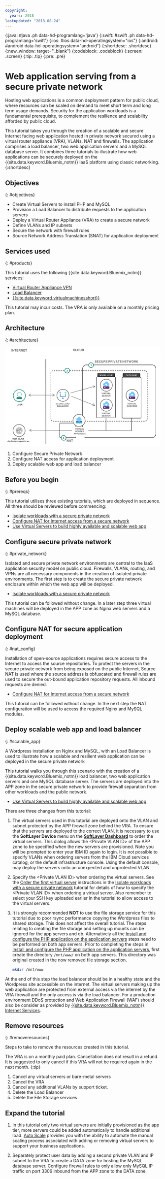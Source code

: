 ```yaml
---
copyright:
  years: 2018
lastupdated: "2018-08-24"
---
```


{:java: #java .ph data-hd-programlang='java'}
{:swift: #swift .ph data-hd-programlang='swift'}
{:ios: #ios data-hd-operatingsystem="ios"}
{:android: #android data-hd-operatingsystem="android"}
{:shortdesc: .shortdesc}
{:new_window: target="_blank"}
{:codeblock: .codeblock}
{:screen: .screen}
{:tip: .tip}
{:pre: .pre}

# Web application serving from a secure private network

Hosting web applications is a common deployment pattern for public cloud, where resources can be scaled on demand to meet short term and long term usage demands. Security for the application workloads is a fundamental prerequisite, to complement the resilience and scalability afforded by public cloud. 

This tutorial takes you through the creation of a scalable and secure Internet facing web application hosted in private network secured using a virtual router appliance (VRA), VLANs, NAT and firewalls. The application comprises a load balancer, two web application servers and a MySQL database server. It combines three tutorials to illustrate how web applications can be securely deployed on the {{site.data.keyword.Bluemix_notm}} IaaS platform using classic networking. 
{:shortdesc}

## Objectives
{: #objectives}

- Create Virtual Servers to install PHP and MySQL
- Provision a Load Balancer to distribute requests to the application servers
- Deploy a Virtual Router Appliance (VRA) to create a secure network
- Define VLANs and IP subnets 
- Secure the network with firewall rules
- Source Network Address Translation (SNAT) for application deployment

## Services used
{: #products}

This tutorial uses the following {{site.data.keyword.Bluemix_notm}} services: 

* [Virtual Router Appliance VPN](https://{DomainName}/docs/infrastructure/virtual-router-appliance/about.html#virtual-private-network-vpn-gateway)
* [Load Balancer]( https://{DomainName}/catalog/infrastructure/load-balancer-group)
* [{{site.data.keyword.virtualmachinesshort}}]( https://{DomainName}/catalog/infrastructure/virtual-server-group)

This tutorial may incur costs. The VRA is only available on a monthly pricing plan.

## Architecture
{: #architecture}

<p style="text-align: center;">

  ![Architecture](images/solution42-web-app-private-network/web-app-private.png)
</p>

1.	Configure Secure Private Network
2.	Configure NAT access for application deployment
3.	Deploy scalable web app and load balancer

## Before you begin
{: #prereqs}

This tutorial utilises three existing tutorials, which are deployed in sequence. All three should be reviewed before commencing:

-	[Isolate workloads with a secure private network]( https://{DomainName}/docs/tutorials/secure-network-enclosure.html#isolate-workloads-with-a-secure-private-network) 
-	[Configure NAT for Internet access from a secure network]( https://{DomainName}/docs/tutorials/nat-config-private.html#configure-firewall-rules-for-internet-access-from-a-private-network)
-	[Use Virtual Servers to build highly available and scalable web app]( https://{DomainName}/docs/tutorials/highly-available-and-scalable-web-application.html#use-virtual-servers-to-build-highly-available-and-scalable-web-app)



## Configure secure private network
{: #private_network}

Isolated and secure private network environments are central to the IaaS application security model on public cloud. Firewalls, VLANs, routing, and VPNs are all necessary components in the creation of isolated private environments. 
The first step is to create the secure private network enclosure within which the web app will be deployed.  

- [Isolate workloads with a secure private network](https://{DomainName}/docs/tutorials/secure-network-enclosure.html#isolate-)

This tutorial can be followed without change. In a later step three virtual machines will be deployed in the APP zone as Nginx web servers and a MySQL database. 

## Configure NAT for secure application deployment
{: #nat_config}

Installation of open-source applications requires secure access to the Internet to access the source repositories. To protect the servers in the secure private network from being exposed on the public Internet, Source NAT is used where the source address is obfuscated and firewall rules are used to secure the out-bound application repository requests. All inbound requests are denied. 

- [Configure NAT for Internet access from a secure network]( https://{DomainName}/docs/tutorials/nat-config-private.html#configure-firewall-rules-for-internet-access-from-a-private-network)

This tutorial can be followed without change. In the next step the NAT configuration will be used to access the required Nginx and MySQL modules.  


## Deploy scalable web app and load balancer
{: #scalable_app}

A Wordpress installation on Nginx and MySQL, with an Load Balancer is used to illustrate how a scalable and resilient web application can be deployed in the secure private network 

This tutorial walks you through this scenario with the creation of a {{site.data.keyword.Bluemix_notm}} load balancer, two web application servers and one MySQL database server. The servers are deployed into the APP zone in the secure private network to provide firewall separation from other workloads and the public network. 

- [Use Virtual Servers to build highly available and scalable web app]( https://{DomainName}/docs/tutorials/highly-available-and-scalable-web-application.html#use-virtual-servers-to-build-highly-available-and-scalable-web-app)

There are three changes from this tutorial:

1.	The virtual servers used in this tutorial are deployed onto the VLAN and subnet protected by the APP firewall zone behind the VRA. To ensure that the servers are deployed to the correct VLAN, it is necessary to use the **SoftLayer Device** menu on the **[SoftLayer Dashboard]( https://control.softlayer.com)** to order the virtual servers. This dialog allows the &lt;Private VLAN ID&gt; of the APP zone to be specified when the new servers are provisioned. Note you will be prompted to enter your IBM ID again to login. It is not possible to specify VLANs when ordering servers from the IBM Cloud services catalog, or the default infrastructure console. Using the default console, may deploy the servers onto an unexpected and unprotected VLAN. 
2. Specify the &lt;Private VLAN ID&gt; when ordering the virtual servers. See the [Order the first virtual server](https://{DomainName}/docs/tutorials/secure-network-enclosure.html#order_virtualserver) instructions in the [Isolate workloads with a secure private network]( https://{DomainName}/docs/tutorials/secure-network-enclosure.html#isolate-workloads-with-a-secure-private-network) tutorial for details of how to specify the &lt;Private VLAN ID&gt; when ordering a virtual server. Also remember to select your SSH key uploaded earlier in the tutorial to allow access to the virtual servers. 
3. It is strongly recommended **NOT** to use the file storage service for this tutorial due to poor rsync performance copying the Wordpress files to shared storage. This does not affect the overall tutorial. The steps relating to creating the file storage and setting up mounts can be ignored for the app servers and db. Alternatively all the [Install and configure the PHP application on the application servers](https://{DomainName}/docs/tutorials/highly-available-and-scalable-web-application.html#php_application) steps need to be performed on both app servers.
   Prior to completing the steps in [Install and configure the PHP application on the application servers](https://{DomainName}/docs/tutorials/highly-available-and-scalable-web-application.html#php_application), first create the directory `/mnt/www/` on both app servers. This directory was original created in the now removed file storage section. 

   ```sh
   mkdir /mnt/www
   ```

At the end of this step the load balancer should be in a healthy state and the Wordpress site accessible on the internet. The virtual servers making up the web application are protected from external access via the internet by the VRA firewall and the only access is via the load balancer. For a production environment DDoS protection and Web Application Firewall (WAF) should also be consider as provided by [{{site.data.keyword.Bluemix_notm}} Internet Services](https://{DomainName}/catalog/services/internet-services).


## Remove resources
{: #removeresources}

Steps to take to remove the resources created in this tutorial. 

The VRA is on a monthly paid plan. Cancellation does not result in a refund. It is suggested to only cancel if this VRA will not be required again in the next month. 
{:tip}  

1. Cancel any virtual servers or bare-metal servers
2. Cancel the VRA
3. Cancel any additional VLANs by support ticket.
4. Delete the Load Balancer
5. Delete the File Storage services

## Expand the tutorial 

1. In this tutorial only two virtual servers are initially provisioned as the app tier, more servers could be added automatically to handle additional load. [Auto Scale]( https://{DomainName}/docs/infrastructure/SLautoscale/index.html#create-an-autoscale-group) provides you with the ability to automate the manual scaling process associated with adding or removing virtual servers to support your business applications.

2. Separately protect user data by adding a second private VLAN and IP subnet to the VRA to create a DATA zone for hosting the MySQL database server. Configure firewall rules to only allow only MySQL IP traffic on port 3306 inbound from the APP zone to the DATA zone. 

